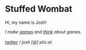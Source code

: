 # Stuffed Wombat

Hi, my name is Josh!<br>

*I make [games](games) and [think](thinking) about games.*
<br><br>
*<a href="https://twitter.com/wombatstuff" target="_blank">twitter</a> / josh [@] plix.at*
